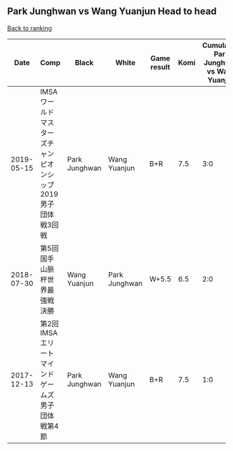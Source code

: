 ## Park Junghwan vs Wang Yuanjun Head to head

[Back to ranking](../../index.md)




| **Date** | **Comp** | **Black** | **White** | **Game result** | **Komi** | **Cumulative Park Junghwan vs Wang Yuanjun** | **Park Junghwan streak** | **Wang Yuanjun streak** | 
| --- | --- | --- | --- | --- | --- | --- | --- | --- |
| 2019-05-15 | IMSAワールドマスターズチャンピオンシップ2019男子団体戦3回戦 | Park Junghwan | Wang Yuanjun | B+R | 7.5 | 3:0 | 3 | 0 | 
| 2018-07-30 | 第5回国手山脈杯世界最強戦決勝 | Wang Yuanjun | Park Junghwan | W+5.5 | 6.5 | 2:0 | 2 | 0 | 
| 2017-12-13 | 第2回IMSAエリートマインドゲームズ男子団体戦第4節 | Park Junghwan | Wang Yuanjun | B+R | 7.5 | 1:0 | 1 | 0 |




